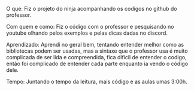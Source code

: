 O que: Fiz o projeto do ninja acompanhando os codigos no github do professor.

Com quem e como: Fiz o código com o professor e pesquisando no youtube olhando pelos exemplos e pelas dicas dadas no discord.

Aprendizado: Aprendi no geral bem, tentando entender melhor como as bibliotecas podem ser usadas, mas a sintaxe que o professor usa é muito complicada de ser lida e compreendida, fica dificil de entender o codigo, então foi complicado de entender cada parte enquanto ia vendo o código dele.

Tempo: Juntando o tempo da leitura, mais código e as aulas umas 3:00h.